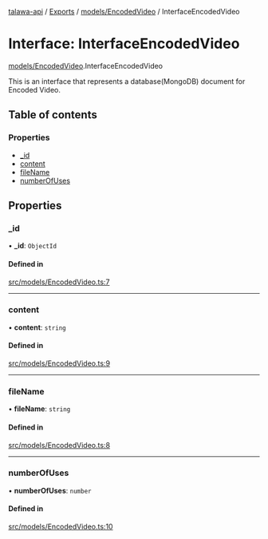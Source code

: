 [talawa-api](../README.md) / [Exports](../modules.md) / [models/EncodedVideo](../modules/models_EncodedVideo.md) / InterfaceEncodedVideo

# Interface: InterfaceEncodedVideo

[models/EncodedVideo](../modules/models_EncodedVideo.md).InterfaceEncodedVideo

This is an interface that represents a database(MongoDB) document for Encoded Video.

## Table of contents

### Properties

- [\_id](models_EncodedVideo.InterfaceEncodedVideo.md#_id)
- [content](models_EncodedVideo.InterfaceEncodedVideo.md#content)
- [fileName](models_EncodedVideo.InterfaceEncodedVideo.md#filename)
- [numberOfUses](models_EncodedVideo.InterfaceEncodedVideo.md#numberofuses)

## Properties

### \_id

• **\_id**: `ObjectId`

#### Defined in

[src/models/EncodedVideo.ts:7](https://github.com/PalisadoesFoundation/talawa-api/blob/7fc03c3/src/models/EncodedVideo.ts#L7)

___

### content

• **content**: `string`

#### Defined in

[src/models/EncodedVideo.ts:9](https://github.com/PalisadoesFoundation/talawa-api/blob/7fc03c3/src/models/EncodedVideo.ts#L9)

___

### fileName

• **fileName**: `string`

#### Defined in

[src/models/EncodedVideo.ts:8](https://github.com/PalisadoesFoundation/talawa-api/blob/7fc03c3/src/models/EncodedVideo.ts#L8)

___

### numberOfUses

• **numberOfUses**: `number`

#### Defined in

[src/models/EncodedVideo.ts:10](https://github.com/PalisadoesFoundation/talawa-api/blob/7fc03c3/src/models/EncodedVideo.ts#L10)
